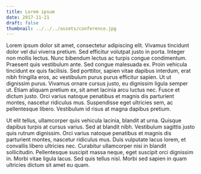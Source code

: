 ```yaml
---
title: Lorem ipsum
date: 2017-11-21
draft: false
thumbnail: ../../../assets/conference.jpg
---
```


Lorem ipsum dolor sit amet, consectetur adipiscing elit. Vivamus tincidunt dolor vel dui viverra pretium. Sed efficitur volutpat justo in porta. Integer non mollis lectus. Nunc bibendum lectus ac turpis congue condimentum. Praesent quis vestibulum ante. Sed congue malesuada ex. Proin vehicula tincidunt ex quis facilisis. Sed porttitor, sapien vitae dapibus interdum, erat nibh fringilla eros, ac vestibulum purus purus efficitur sapien. Ut ut dignissim purus. Vivamus ornare cursus justo, eu dignissim ligula semper ut. Etiam aliquam pretium ex, sit amet lacinia arcu luctus nec. Fusce et dictum justo. Orci varius natoque penatibus et magnis dis parturient montes, nascetur ridiculus mus. Suspendisse eget ultricies sem, ac pellentesque libero. Vestibulum id risus at magna dapibus pretium.

Ut elit tellus, ullamcorper quis vehicula lacinia, blandit at urna. Quisque dapibus turpis at cursus varius. Sed at blandit nibh. Vestibulum sagittis justo quis rutrum dignissim. Orci varius natoque penatibus et magnis dis parturient montes, nascetur ridiculus mus. Duis vulputate lacus lorem, et convallis libero ultricies nec. Curabitur ullamcorper nisi in blandit sollicitudin. Pellentesque suscipit massa neque, eget suscipit orci dignissim in. Morbi vitae ligula lacus. Sed quis tellus nisl. Morbi sed sapien in quam ultricies dictum sit amet eu quam.
